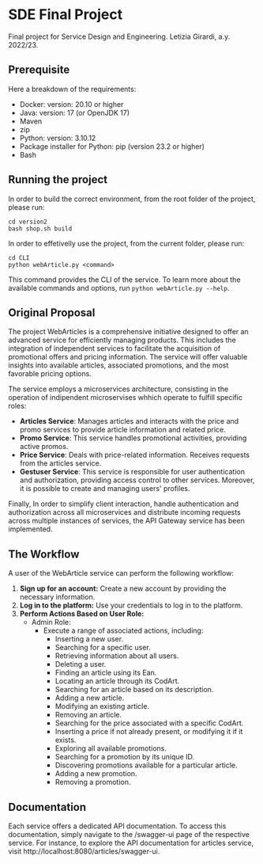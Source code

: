 # SDE Final Project

Final project for Service Design and Engineering. Letizia Girardi, a.y. 2022/23.

## Prerequisite
Here a breakdown of the requirements:

* Docker: version: 20.10 or higher
* Java: version: 17 (or OpenJDK 17)
* Maven
* zip
* Python: version: 3.10.12
* Package installer for Python: pip (version 23.2 or higher)
* Bash

## Running the project

In order to build the correct environment, from the root folder of the project, please run:

```
cd version2
bash shop.sh build
```

In order to effetivelly use the project, from the current folder, please run:

```
cd CLI
python webArticle.py <command>
```

This command provides the CLI of the service. To learn more about the available commands and options, run `python webArticle.py --help`.


## Original Proposal
The project WebArticles is a comprehensive initiative designed to offer an advanced service for efficiently managing products. This includes the integration of independent services to facilitate the acquisition of promotional offers and pricing information. The service will offer valuable insights into available articles, associated promotions, and the most favorable pricing options.

The service employs a microservices architecture, consisting in the operation of indipendent microservises whhich operate to fulfill specific roles:
* **Articles Service**: Manages articles and interacts with the price and promo services to provide article information and related price.
* **Promo Service**: This service handles promotional activities, providing active promos.
* **Price Service**: Deals with price-related information. Receives requests from the articles service.
* **Gestuser Service**: This service is responsible for user authentication and authorization, providing access control to other services. Moreover, it is possible to create and managing users' profiles.

Finally, In order to simplify client interaction, handle authentication and authorization across all microservices and distribute incoming requests across multiple instances of services, the API Gateway service has been implemented.


## The Workflow
A user of the WebArticle service can perform the following workflow:
1. **Sign up for an account:** Create a new account by providing the necessary information.
2. **Log in to the platform:** Use your credentials to log in to the platform.
3. **Perform Actions Based on User Role:**
   - Admin Role:
     - Execute a range of associated actions, including:
       - Inserting a new user.
       - Searching for a specific user.
       - Retrieving information about all users.
       - Deleting a user.
       - Finding an article using its Ean.
       - Locating an article through its CodArt.
       - Searching for an article based on its description.
       - Adding a new article.
       - Modifying an existing article.
       - Removing an article.
       - Searching for the price associated with a specific CodArt.
       - Inserting a price if not already present, or modifying it if it exists.
       - Exploring all available promotions.
       - Searching for a promotion by its unique ID.
       - Discovering promotions available for a particular article.
       - Adding a new promotion.
       - Removing a promotion.

## Documentation
Each service offers a dedicated API documentation. To access this documentation, simply navigate to the /swagger-ui page of the respective service. For instance, to explore the API documentation for articles service, visit http://localhost:8080/articles/swagger-ui.
